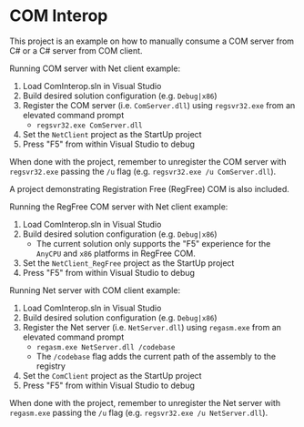 # COM Interop

This project is an example on how to manually consume a COM server from C# or a C# server from COM client.

Running COM server with Net client example:

1) Load ComInterop.sln in Visual Studio
2) Build desired solution configuration (e.g. `Debug|x86`)
3) Register the COM server (i.e. `ComServer.dll`) using `regsvr32.exe` from an elevated command prompt
    * `regsvr32.exe ComServer.dll`
4) Set the `NetClient` project as the StartUp project
5) Press "F5" from within Visual Studio to debug

When done with the project, remember to unregister the COM server with `regsvr32.exe` passing the `/u` flag (e.g. `regsvr32.exe /u ComServer.dll`).

A project demonstrating Registration Free (RegFree) COM is also included.

Running the RegFree COM server with Net client example:

1) Load ComInterop.sln in Visual Studio
2) Build desired solution configuration (e.g. `Debug|x86`)
    * The current solution only supports the "F5" experience for the `AnyCPU` and `x86` platforms in RegFree COM.
3) Set the `NetClient_RegFree` project as the StartUp project
4) Press "F5" from within Visual Studio to debug

Running Net server with COM client example:

1) Load ComInterop.sln in Visual Studio
2) Build desired solution configuration (e.g. `Debug|x86`)
3) Register the Net server (i.e. `NetServer.dll`) using `regasm.exe` from an elevated command prompt
    * `regasm.exe NetServer.dll /codebase`
    * The `/codebase` flag adds the current path of the assembly to the registry
4) Set the `ComClient` project as the StartUp project
5) Press "F5" from within Visual Studio to debug

When done with the project, remember to unregister the Net server with `regasm.exe` passing the `/u` flag (e.g. `regsvr32.exe /u NetServer.dll`).